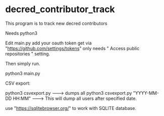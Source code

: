 # decred_contributor_track
This program is to track new decred contributors

Needs python3

Edit main.py add your oauth token get via "https://github.com/settings/tokens" only needs " Access public repositories " setting. 

Then simply run.

python3 main.py

CSV export:

python3 csvexport.py ---> dumps all
python3 csvexport.py "YYYY-MM-DD HH:MM"  ---> This will dump all users after specified date. 

use "https://sqlitebrowser.org/" to work with SQLITE database.
